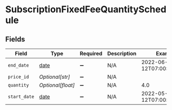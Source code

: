 # SubscriptionFixedFeeQuantitySchedule


## Fields

| Field                                                                | Type                                                                 | Required                                                             | Description                                                          | Example                                                              |
| -------------------------------------------------------------------- | -------------------------------------------------------------------- | -------------------------------------------------------------------- | -------------------------------------------------------------------- | -------------------------------------------------------------------- |
| `end_date`                                                           | [date](https://docs.python.org/3/library/datetime.html#date-objects) | :heavy_minus_sign:                                                   | N/A                                                                  | 2022-06-12T07:00:00+00:00                                            |
| `price_id`                                                           | *Optional[str]*                                                      | :heavy_minus_sign:                                                   | N/A                                                                  |                                                                      |
| `quantity`                                                           | *Optional[float]*                                                    | :heavy_minus_sign:                                                   | N/A                                                                  | 4.0                                                                  |
| `start_date`                                                         | [date](https://docs.python.org/3/library/datetime.html#date-objects) | :heavy_minus_sign:                                                   | N/A                                                                  | 2022-05-12T07:00:00+00:00                                            |